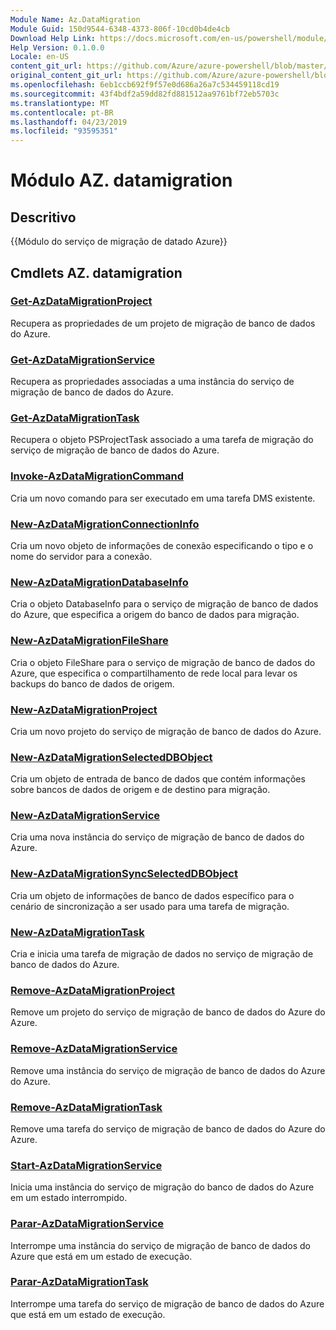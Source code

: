 ```yaml
---
Module Name: Az.DataMigration
Module Guid: 150d9544-6348-4373-806f-10cd0b4de4cb
Download Help Link: https://docs.microsoft.com/en-us/powershell/module/az.datamigration
Help Version: 0.1.0.0
Locale: en-US
content_git_url: https://github.com/Azure/azure-powershell/blob/master/src/DataMigration/DataMigration/help/Az.DataMigration.md
original_content_git_url: https://github.com/Azure/azure-powershell/blob/master/src/DataMigration/DataMigration/help/Az.DataMigration.md
ms.openlocfilehash: 6eb1ccb692f9f57e0d686a26a7c534459118cd19
ms.sourcegitcommit: 43f4bdf2a59dd82fd881512aa9761bf72eb5703c
ms.translationtype: MT
ms.contentlocale: pt-BR
ms.lasthandoff: 04/23/2019
ms.locfileid: "93595351"
---
```

# Módulo AZ. datamigration
## Descritivo
{{Módulo do serviço de migração de datado Azure}}

## Cmdlets AZ. datamigration
### [Get-AzDataMigrationProject](Get-AzDataMigrationProject.md)
Recupera as propriedades de um projeto de migração de banco de dados do Azure.

### [Get-AzDataMigrationService](Get-AzDataMigrationService.md)
Recupera as propriedades associadas a uma instância do serviço de migração de banco de dados do Azure. 

### [Get-AzDataMigrationTask](Get-AzDataMigrationTask.md)
Recupera o objeto PSProjectTask associado a uma tarefa de migração do serviço de migração de banco de dados do Azure.

### [Invoke-AzDataMigrationCommand](Invoke-AzDataMigrationCommand.md)
Cria um novo comando para ser executado em uma tarefa DMS existente.

### [New-AzDataMigrationConnectionInfo](New-AzDataMigrationConnectionInfo.md)
Cria um novo objeto de informações de conexão especificando o tipo e o nome do servidor para a conexão.

### [New-AzDataMigrationDatabaseInfo](New-AzDataMigrationDatabaseInfo.md)
Cria o objeto DatabaseInfo para o serviço de migração de banco de dados do Azure, que especifica a origem do banco de dados para migração.

### [New-AzDataMigrationFileShare](New-AzDataMigrationFileShare.md)
Cria o objeto FileShare para o serviço de migração de banco de dados do Azure, que especifica o compartilhamento de rede local para levar os backups do banco de dados de origem.

### [New-AzDataMigrationProject](New-AzDataMigrationProject.md)
Cria um novo projeto do serviço de migração de banco de dados do Azure.

### [New-AzDataMigrationSelectedDBObject](New-AzDataMigrationSelectedDBObject.md)
Cria um objeto de entrada de banco de dados que contém informações sobre bancos de dados de origem e de destino para migração.

### [New-AzDataMigrationService](New-AzDataMigrationService.md)
Cria uma nova instância do serviço de migração de banco de dados do Azure.

### [New-AzDataMigrationSyncSelectedDBObject](New-AzDataMigrationSyncSelectedDBObject.md)
Cria um objeto de informações de banco de dados específico para o cenário de sincronização a ser usado para uma tarefa de migração.

### [New-AzDataMigrationTask](New-AzDataMigrationTask.md)
Cria e inicia uma tarefa de migração de dados no serviço de migração de banco de dados do Azure.

### [Remove-AzDataMigrationProject](Remove-AzDataMigrationProject.md)
Remove um projeto do serviço de migração de banco de dados do Azure do Azure.

### [Remove-AzDataMigrationService](Remove-AzDataMigrationService.md)
Remove uma instância do serviço de migração de banco de dados do Azure do Azure.

### [Remove-AzDataMigrationTask](Remove-AzDataMigrationTask.md)
Remove uma tarefa do serviço de migração de banco de dados do Azure do Azure.

### [Start-AzDataMigrationService](Start-AzDataMigrationService.md)
Inicia uma instância do serviço de migração do banco de dados do Azure em um estado interrompido. 

### [Parar-AzDataMigrationService](Stop-AzDataMigrationService.md)
Interrompe uma instância do serviço de migração de banco de dados do Azure que está em um estado de execução.

### [Parar-AzDataMigrationTask](Stop-AzDataMigrationTask.md)
Interrompe uma tarefa do serviço de migração de banco de dados do Azure que está em um estado de execução.

